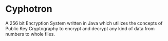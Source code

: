 # Cyphotron

A 256 bit Encryption System written in Java which utilizes the concepts of Public Key Cryptography to encrypt and decrypt any kind of data from numbers to whole files.
